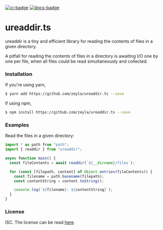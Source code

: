 [![ci-badge][]][ci] [![docs-badge][]][docs]

# ureaddir.ts

ureaddir is a tiny and efficient library for reading the contents of files in a
given directory.

A pitfall for reading the contents of files in a directory is awaiting I/O one
by one per file, when all files could be read simultaneously and collected.

### Installation

If you're using yarn,

```sh
$ yarn add https://github.com/zeyla/ureaddir.ts --save
```

If using npm,

```sh
$ npm install https://github.com/zeyla/ureaddir.ts --save
```

### Examples

Read the files in a given directory:

```ts
import * as path from "path";
import { readdir } from "ureaddir";

async function main() {
  const fileContents = await readdir(`${__dirname}/files`);

  for (const [filepath, content] of Object.entries(fileContents)) {
    const filename = path.basename(filepath);
    const contentString = content.toString();

    console.log(`${filename}: ${contentString}`);
  }
}
```

### License

ISC. The license can be read [here][license].

[ci]: https://travis-ci.org/zeyla/ureaddir.ts
[ci-badge]: https://travis-ci.org/zeyla/ureaddir.ts.svg?branch=master
[docs]: https://zeyla.github.io/ureaddir.ts
[docs-badge]: https://img.shields.io/badge/docs-online-5023dd.svg
[license]: https://github.com/zeyla/ureaddir.ts/blob/master/LICENSE.md
